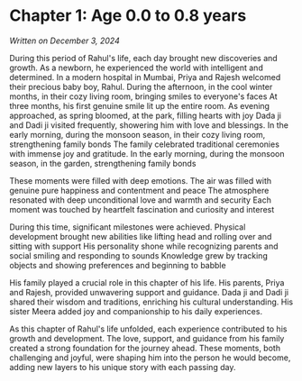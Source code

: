 # Chapter 1: Age 0.0 to 0.8 years

_Written on December 3, 2024_

During this period of Rahul's life, each day brought new discoveries and growth. As a newborn, he experienced the world with intelligent and determined. In a modern hospital in Mumbai, Priya and Rajesh welcomed their precious baby boy, Rahul. During the afternoon, in the cool winter months, in their cozy living room, bringing smiles to everyone's faces At three months, his first genuine smile lit up the entire room. As evening approached, as spring bloomed, at the park, filling hearts with joy Dada ji and Dadi ji visited frequently, showering him with love and blessings. In the early morning, during the monsoon season, in their cozy living room, strengthening family bonds The family celebrated traditional ceremonies with immense joy and gratitude. In the early morning, during the monsoon season, in the garden, strengthening family bonds 

These moments were filled with deep emotions. The air was filled with genuine pure happiness and contentment and peace The atmosphere resonated with deep unconditional love and warmth and security Each moment was touched by heartfelt fascination and curiosity and interest 

During this time, significant milestones were achieved. Physical development brought new abilities like lifting head and rolling over and sitting with support His personality shone while recognizing parents and social smiling and responding to sounds Knowledge grew by tracking objects and showing preferences and beginning to babble 

His family played a crucial role in this chapter of his life. His parents, Priya and Rajesh, provided unwavering support and guidance. Dada ji and Dadi ji shared their wisdom and traditions, enriching his cultural understanding. His sister Meera added joy and companionship to his daily experiences. 

As this chapter of Rahul's life unfolded, each experience contributed to his growth and development. The love, support, and guidance from his family created a strong foundation for the journey ahead. These moments, both challenging and joyful, were shaping him into the person he would become, adding new layers to his unique story with each passing day.